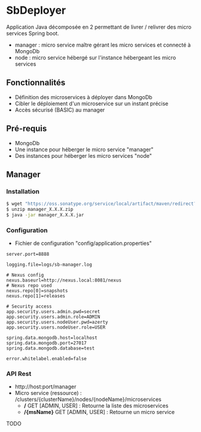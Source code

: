 # SbDeployer

Application Java décomposée en 2 permettant de livrer / relivrer des micro services Spring boot.
- manager : micro service maître gérant les micro services et connecté à MongoDb
- node : micro service hébergé sur l'instance hébergeant les micro services

## Fonctionnalités
* Définition des microservices à déployer dans MongoDb
* Cibler le déploiement d'un microservice sur un instant précise
* Accès sécurisé (BASIC) au manager

## Pré-requis
* MongoDb
* Une instance pour héberger le micro service "manager"
* Des instances pour héberger les micro services "node"


## Manager
### Installation
```bash
$ wget "https://oss.sonatype.org/service/local/artifact/maven/redirect?r=releases&g=com.github.ffremont.microservices.springboot&a=manager&v=X.X.X&e=zip&c=package" -O manager_X.X.X.zip
$ unzip manager_X.X.X.zip
$ java -jar manager_X.X.X.jar
```
### Configuration
 * Fichier de configuration "config/application.properties"
```properties
server.port=8888

logging.file=logs/sb-manager.log

# Nexus config
nexus.baseurl=http://nexus.local:8081/nexus
# Nexus repo used
nexus.repo[0]=snapshots
nexus.repo[1]=releases

# Security access
app.security.users.admin.pwd=secret
app.security.users.admin.role=ADMIN
app.security.users.nodeUser.pwd=azerty
app.security.users.nodeUser.role=USER

spring.data.mongodb.host=localhost
spring.data.mongodb.port=27017
spring.data.mongodb.database=test

error.whitelabel.enabled=false
```
### API Rest
 * http://host:port/manager
 * Micro service (ressource) : /clusters/{clusterName}/nodes/{nodeName}/microservices
   * **/** GET [ADMIN, USER] : Retourne la liste des microservices
   * **/{msName}** GET [ADMIN, USER] : Retourne un micro service

  TODO
